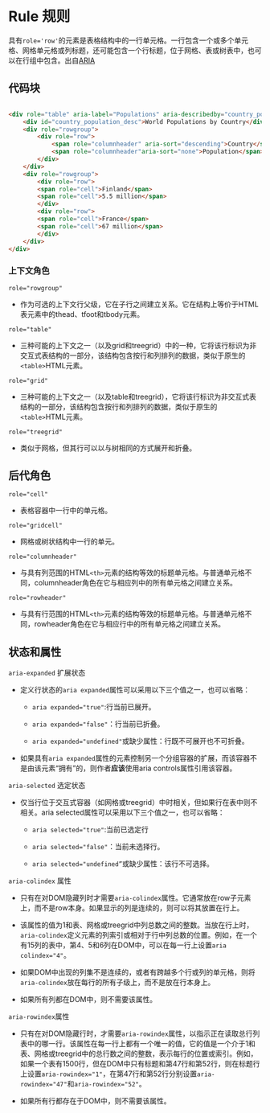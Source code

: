 
# Rule 规则  

具有`role='row'`的元素是表格结构中的一行单元格。一行包含一个或多个单元格、网格单元格或列标题，还可能包含一个行标题，位于网格、表或树表中，也可以在行组中包含。出自[ARIA]

## 代码块  

``` HTML  

<div role="table" aria-label="Populations" aria-describedby="country_population_desc">
    <div id="country_population_desc">World Populations by Country</div>
    <div role="rowgroup">
        <div role="row">
            <span role="columnheader" aria-sort="descending">Country</span>
            <span role="columnheader"aria-sort="none">Population</span>
        </div>
    </div>
    <div role="rowgroup">
        <div role="row">
        <span role="cell">Finland</span>
        <span role="cell">5.5 million</span>
        </div>
        <div role="row">
        <span role="cell">France</span>
        <span role="cell">67 million</span>
        </div>
    </div>
</div>
```

### 上下文角色

`role="rowgroup"`

+ 作为可选的上下文行父级，它在子行之间建立关系。它在结构上等价于HTML表元素中的thead、tfoot和tbody元素。

`role="table"`

+ 三种可能的上下文之一（以及grid和treegrid）中的一种，它将该行标识为非交互式表结构的一部分，该结构包含按行和列排列的数据，类似于原生的`<table>`HTML元素。

`role="grid"`

+ 三种可能的上下文之一（以及table和treegrid），它将该行标识为非交互式表结构的一部分，该结构包含按行和列排列的数据，类似于原生的`<table>`HTML元素。

`role="treegrid"`

+ 类似于网格，但其行可以以与树相同的方式展开和折叠。

## 后代角色

`role="cell"`

+ 表格容器中一行中的单元格。

`role="gridcell"`

+ 网格或树状结构中一行的单元。

`role="columnheader"`

+ 与具有列范围的HTML`<th>`元素的结构等效的标题单元格。与普通单元格不同，columnheader角色在它与相应列中的所有单元格之间建立关系。

`role="rowheader"`

+ 与具有行范围的HTML`<th>`元素的结构等效的标题单元格。与普通单元格不同，rowheader角色在它与相应行中的所有单元格之间建立关系。

## 状态和属性

`aria-expanded` 扩展状态

+ 定义行状态的`aria expanded`属性可以采用以下三个值之一，也可以省略：

  + `aria expanded="true"`:行当前已展开。

  + `aria expanded="false"`：行当前已折叠。

  + `aria expanded="undefined"`或缺少属性：行既不可展开也不可折叠。

+ 如果具有`aria expanded`属性的元素控制另一个分组容器的扩展，而该容器不是由该元素“拥有”的，则作者**应该**使用aria controls属性引用该容器。

`aria-selected` 选定状态

+ 仅当行位于交互式容器（如网格或treegrid）中时相关，但如果行在表中则不相关。aria selected属性可以采用以下三个值之一，也可以省略：

  + `aria selected="true"`:当前已选定行

  + `aria selected="false"`：当前未选择行。

  + `aria selected="undefined”`或缺少属性：该行不可选择。

`aria-colindex` 属性

+ 只有在对DOM隐藏列时才需要`aria-colindex`属性。它通常放在row子元素上，而不是row本身。如果显示的列是连续的，则可以将其放置在行上。

+ 该属性的值为1和表、网格或treegrid中列总数之间的整数。当放在行上时，`aria-colindex`定义元素的列索引或相对于行中列总数的位置。例如，在一个有15列的表中，第4、5和6列在DOM中，可以在每一行上设置`aria colindex="4"`。

+ 如果DOM中出现的列集不是连续的，或者有跨越多个行或列的单元格，则将`aria-colindex`放在每行的所有子级上，而不是放在行本身上。

+ 如果所有列都在DOM中，则不需要该属性。

`aria-rowindex`属性

+ 只有在对DOM隐藏行时，才需要`aria-rowindex`属性，以指示正在读取总行列表中的哪一行。该属性在每一行上都有一个唯一的值，它的值是一个介于1和表、网格或treegrid中的总行数之间的整数，表示每行的位置或索引。例如，如果一个表有1500行，但在DOM中只有标题和第47行和第52行，则在标题行上设置`aria-rowindex="1"`，在第47行和第52行分别设置`aria- rowindex="47"`和`aria-rowindex="52"`。

+ 如果所有行都存在于DOM中，则不需要该属性。

[ARIA]:  https://developer.mozilla.org/en-US/docs/Web/Accessibility/ARIA/Roles/Row_Role

